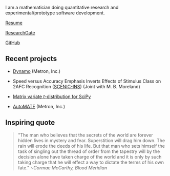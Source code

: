 I am a mathematician doing quantitative research and experimental/prototype software development.

[Resume](JohnMDuselResume20250607.pdf)

[ResearchGate](https://www.researchgate.net/profile/John-Dusel)

[GitHub](https://github.com/johnmdusel)

## Recent projects

- [Dynamo](https://www.metsci.com/what-we-do/products-tools/dynamo/) (Metron, Inc.)

- Speed versus Accuracy Emphasis Inverts Effects of Stimulus Class on 2AFC Recognition ([SCENIC-INS](https://github.com/johnmdusel/scenic-ins-analysis-public)) (Joint with M. B. Moreland)

- [Matrix variate $t$-distribution for SciPy](https://github.com/scipy/scipy/pull/22925)

- [AutoMATE](https://www.metsci.com/what-we-do/products-tools/automate/) (Metron, Inc.)

## Inspiring quote

>"The man who believes that the secrets of the world are forever hidden lives in mystery and fear. Superstition will drag him down. The rain will erode the deeds of his life. But that man who sets himself the task of singling out the thread of order from the tapestry will by the decision alone have taken charge of the world and it is only by such taking charge that he will effect a way to dictate the terms of his own fate." *~Cormac McCarthy, Blood Meridian*
